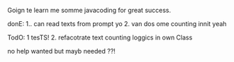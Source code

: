 Goign te learn me somme javacoding for great success.

donE:
1.. can read texts from prompt yo
2.  van dos ome counting innit yeah

TodO:
1 tesTS!
2. refacotrate text counting loggics in own Class

no help wanted but mayb needed ??!